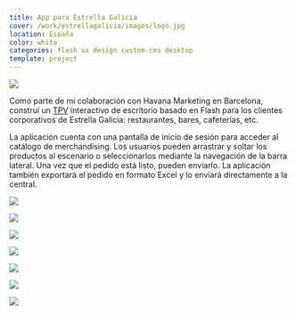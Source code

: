```yaml
---
title: App para Estrella Galicia
cover: /work/estrellagalicia/images/logo.jpg
location: España
color: white
categories: flash ux design custom-cms desktop
template: project
---
```


![](/work/estrellagalicia/images/0.png)

Como parte de mi colaboración con Havana Marketing en Barcelona, construí un [TPV](https://es.wikipedia.org/wiki/Terminal_punto_de_venta) interactivo de escritorio basado en Flash para los clientes corporativos de Estrella Galicia: restaurantes, bares, cafeterías, etc.

La aplicación cuenta con una pantalla de inicio de sesión para acceder al catálogo de merchandising. Los usuarios pueden arrastrar y soltar los productos al escenario o seleccionarlos mediante la navegación de la barra lateral. Una vez que el pedido está listo, pueden enviarlo. La aplicación también exportará el pedido en formato Excel y lo enviará directamente a la central.

![](/work/estrellagalicia/images/1.jpg)

![](/work/estrellagalicia/images/2.jpg)

![](/work/estrellagalicia/images/3.jpg)

![](/work/estrellagalicia/images/4.jpg)

![](/work/estrellagalicia/images/5.jpg)

![](/work/estrellagalicia/images/6.jpg)

![](/work/estrellagalicia/images/7.jpg)
